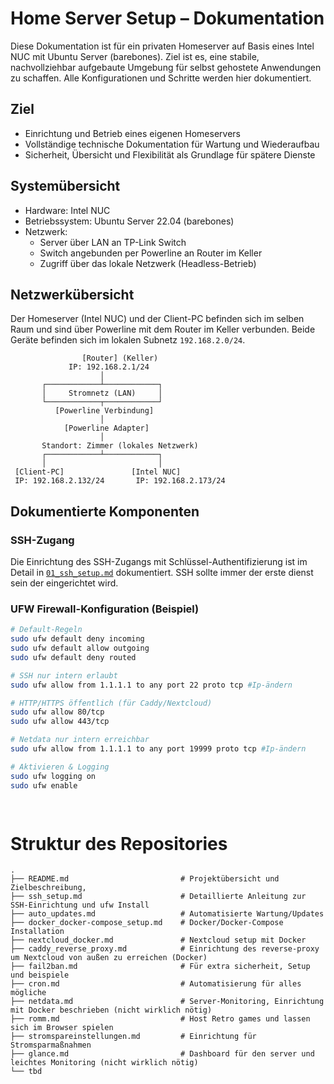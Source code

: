 # Home Server Setup – Dokumentation

Diese Dokumentation ist für ein privaten Homeserver auf Basis eines Intel NUC mit Ubuntu Server (barebones). Ziel ist es, eine stabile, nachvollziehbar aufgebaute Umgebung für selbst gehostete Anwendungen zu schaffen. Alle Konfigurationen und Schritte werden hier dokumentiert.

## Ziel

- Einrichtung und Betrieb eines eigenen Homeservers
- Vollständige technische Dokumentation für Wartung und Wiederaufbau
- Sicherheit, Übersicht und Flexibilität als Grundlage für spätere Dienste

## Systemübersicht

- Hardware: Intel NUC
- Betriebssystem: Ubuntu Server 22.04 (barebones)
- Netzwerk:
  - Server über LAN an TP-Link Switch
  - Switch angebunden per Powerline an Router im Keller
  - Zugriff über das lokale Netzwerk (Headless-Betrieb)
 
## Netzwerkübersicht

Der Homeserver (Intel NUC) und der Client-PC befinden sich im selben Raum und sind über Powerline mit dem Router im Keller verbunden. Beide Geräte befinden sich im lokalen Subnetz `192.168.2.0/24`.


                    [Router] (Keller)
                 IP: 192.168.2.1/24
                        │
           ┌────────────┴────────────┐
           │     Stromnetz (LAN)     │
           └────────────┬────────────┘
              [Powerline Verbindung]
                        │
                [Powerline Adapter]
                        │
           Standort: Zimmer (lokales Netzwerk)
           ┌────────────┴────────────┐
           │                         │
     [Client-PC]               [Intel NUC]
     IP: 192.168.2.132/24       IP: 192.168.2.173/24
                                


## Dokumentierte Komponenten

### SSH-Zugang

Die Einrichtung des SSH-Zugangs mit Schlüssel-Authentifizierung ist im Detail in [`01_ssh_setup.md`](./01_ssh_setup.md) dokumentiert. SSH sollte immer der erste dienst sein der eingerichtet wird.

### UFW Firewall-Konfiguration (Beispiel)

```bash
# Default-Regeln
sudo ufw default deny incoming
sudo ufw default allow outgoing
sudo ufw default deny routed

# SSH nur intern erlaubt
sudo ufw allow from 1.1.1.1 to any port 22 proto tcp #Ip-ändern

# HTTP/HTTPS öffentlich (für Caddy/Nextcloud)
sudo ufw allow 80/tcp
sudo ufw allow 443/tcp

# Netdata nur intern erreichbar
sudo ufw allow from 1.1.1.1 to any port 19999 proto tcp #Ip-ändern

# Aktivieren & Logging
sudo ufw logging on
sudo ufw enable

  
```
# Struktur des Repositories

```plaintext
.
├── README.md                         # Projektübersicht und Zielbeschreibung, 
├── ssh_setup.md                      # Detaillierte Anleitung zur SSH-Einrichtung und ufw Install
├── auto_updates.md                   # Automatisierte Wartung/Updates
├── docker_docker-compose_setup.md    # Docker/Docker-Compose Installation
├── nextcloud_docker.md               # Nextcloud setup mit Docker
├── caddy_reverse_proxy.md            # Einrichtung des reverse-proxy um Nextcloud von außen zu erreichen (Docker)
├── fail2ban.md                       # Für extra sicherheit, Setup und beispiele
├── cron.md                           # Automatisierung für alles mögliche
├── netdata.md                        # Server-Monitoring, Einrichtung mit Docker beschrieben (nicht wirklich nötig)
├── romm.md                           # Host Retro games und lassen sich im Browser spielen
├── stromspareinstellungen.md         # Einrichtung für Stromsparmaßnahmen
├── glance.md                         # Dashboard für den server und leichtes Monitoring (nicht wirklich nötig)      
└── tbd
